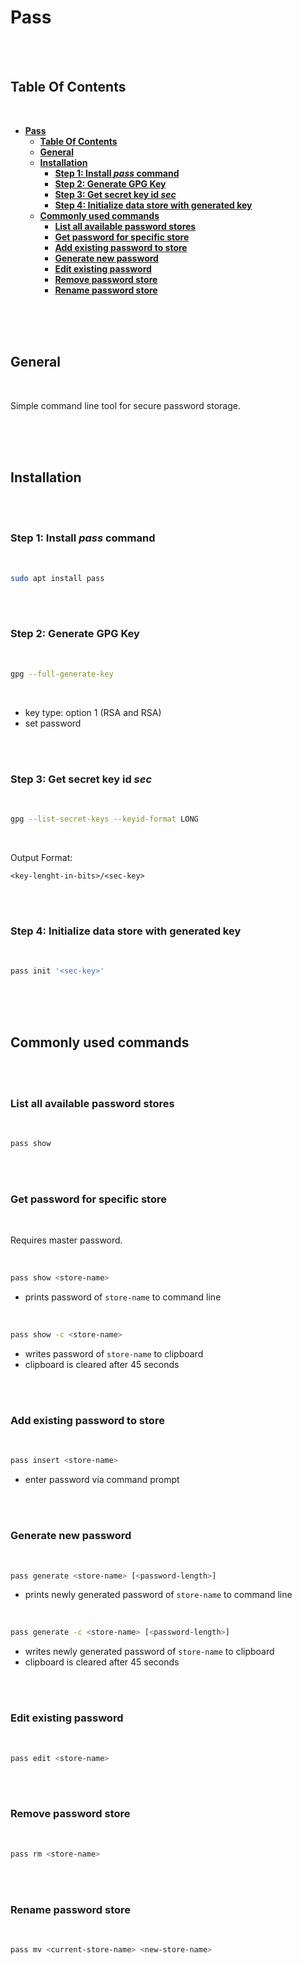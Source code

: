 # **Pass**
<br>
<br>

## **Table Of Contents**
<br>

- [**Pass**](#pass)
  - [**Table Of Contents**](#table-of-contents)
  - [**General**](#general)
  - [**Installation**](#installation)
    - [**Step 1: Install _pass_ command**](#step-1-install-pass-command)
    - [**Step 2: Generate GPG Key**](#step-2-generate-gpg-key)
    - [**Step 3: Get secret key id _sec_**](#step-3-get-secret-key-id-sec)
    - [**Step 4: Initialize data store with generated key**](#step-4-initialize-data-store-with-generated-key)
  - [**Commonly used commands**](#commonly-used-commands)
    - [**List all available password stores**](#list-all-available-password-stores)
    - [**Get password for specific store**](#get-password-for-specific-store)
    - [**Add existing password to store**](#add-existing-password-to-store)
    - [**Generate new password**](#generate-new-password)
    - [**Edit existing password**](#edit-existing-password)
    - [**Remove password store**](#remove-password-store)
    - [**Rename password store**](#rename-password-store)


<br>
<br>
<br>

## **General**
<br>

Simple command line tool for secure password storage.

<br>
<br>
<br>

## **Installation**
<br>
<br>

### **Step 1: Install _pass_ command**
<br>

```bash
sudo apt install pass
```

<br>
<br>

### **Step 2: Generate GPG Key**
<br>

```bash
gpg --full-generate-key
```

<br>

* key type: option 1 (RSA and RSA)
* set password

<br>
<br>

### **Step 3: Get secret key id _sec_**
<br>

```bash
gpg --list-secret-keys --keyid-format LONG
```

<br>

Output Format:

```
<key-lenght-in-bits>/<sec-key>
```

<br>
<br>

### **Step 4: Initialize data store with generated key**
<br>

```bash
pass init '<sec-key>'
```

<br>
<br>
<br>

## **Commonly used commands**
<br>
<br>

### **List all available password stores**
<br>

```bash
pass show
```

<br>
<br>

### **Get password for specific store**
<br>

Requires master password.

<br>

```bash
pass show <store-name>
```
* prints password of `store-name` to command line

<br>

```bash
pass show -c <store-name>
```
* writes password of `store-name` to clipboard
* clipboard is cleared after 45 seconds

<br>
<br>

### **Add existing password to store**
<br>

```bash
pass insert <store-name>
```
* enter password via command prompt

<br>
<br>

### **Generate new password**
<br>

```bash
pass generate <store-name> [<password-length>]
```
* prints newly generated password of `store-name` to command line

<br>

```bash
pass generate -c <store-name> [<password-length>]
```
* writes newly generated password of `store-name` to clipboard
* clipboard is cleared after 45 seconds

<br>
<br>

### **Edit existing password**
<br>

```bash
pass edit <store-name>
```

<br>
<br>

### **Remove password store**
<br>

```bash
pass rm <store-name>
```

<br>
<br>

### **Rename password store**
<br>

```bash
pass mv <current-store-name> <new-store-name>
```

